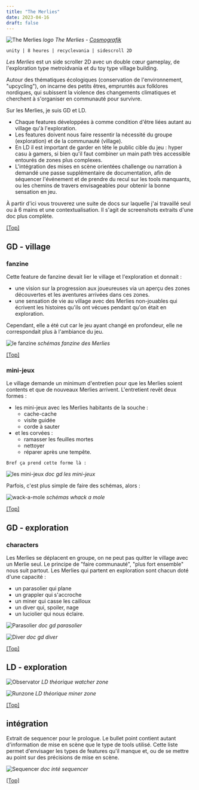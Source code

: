 ```yaml
---
title: "The Merlies"
date: 2023-04-16
draft: false
---
```


![The Merlies](./images/logo.png)
*logo The Merlies - [Cosmografik](https://bsky.app/profile/cosmografik.bsky.social)*

`unity | 8 heures | recyclevania | sidescroll 2D`

*Les Merlies* est un side scroller 2D avec un double cœur gameplay, de l'exploration type metroidvania et du toy type village building.

Autour des thématiques écologiques (conservation de l'environnement, "upcycling"), on incarne des petits êtres, empruntés aux folklores nordiques, qui subissent la violence des changements climatiques et cherchent à s'organiser en communauté pour survivre.

Sur les Merlies, je suis GD et LD. 
- Chaque features développées à comme condition d'être liées autant au village qu'à l'exploration.
- Les features doivent nous faire ressentir la nécessité du groupe (exploration) et de la communauté (village).
- En LD il est important de garder en tête le public cible du jeu : hyper casu à gamers, si bien qu'il faut combiner un main path très accessible entourés de zones plus complexes.
- L'intégration des mises en scène orientées challenge ou narration à demandé une passe supplémentaire de documentation, afin de séquencer l'événement et de prendre du recul sur les tools manquants, ou les chemins de travers envisageables pour obtenir la bonne sensation en jeu.

À partir d'ici vous trouverez une suite de docs sur laquelle j'ai travaillé seul ou à 6 mains et une contextualisation. Il s'agit de screenshots extraits d'une doc plus complète.

[[Top]](#top)

## GD - village

### fanzine
Cette feature de fanzine devait lier le village et l'exploration et donnait :
- une vision sur la progression aux joueureuses via un aperçu des zones découvertes et les aventures arrivées dans ces zones.
- une sensation de vie au village avec des Merlies non-jouables qui écrivent les histoires qu'ils ont vécues pendant qu'on était en exploration.

Cependant, elle a été cut car le jeu ayant changé en profondeur, elle ne correspondait plus à l'ambiance du jeu.

![le fanzine](./images/cartefanzine.png)
*schémas fanzine des Merlies*

[[Top]](#top)

### mini-jeux
Le village demande un minimum d'entretien pour que les Merlies soient contents et que de nouveaux Merlies arrivent. L'entretient revêt deux formes : 
- les mini-jeux avec les Merlies habitants de la souche : 
	- cache-cache
	- visite guidée
	- corde à sauter
- et les corvées : 
	- ramasser les feuilles mortes
	- nettoyer
	- réparer après une tempête.

`Bref ça prend cette forme là :`

![les mini-jeux](./images/minijeux.png)
*doc gd les mini-jeux*

Parfois, c'est plus simple de faire des schémas, alors :

![wack-a-mole](./images/guacamole.png)
*schémas whack a mole*

[[Top]](#top)

## GD - exploration

### characters
Les Merlies se déplacent en groupe, on ne peut pas quitter le village avec un Merlie seul. Le principe de "faire communauté", "plus fort ensemble" nous suit partout. Les Merlies qui partent en exploration sont chacun doté d'une capacité : 
- un parasolier qui plane 
- un grappler qui s'accroche 
- un miner qui casse les cailloux
- un diver qui, spoiler, nage
- un luciolier qui nous éclaire.

![Parasolier](./images/parasolier.png)
*doc gd parasolier*

![Diver](./images/diver.png) 
*doc gd diver*

[[Top]](#top)

## LD - exploration

![Observator](./images/ld_observator.png)
*LD théorique watcher zone*

![Runzone](./images/minerzone.png)
*LD théorique miner zone*

[[Top]](#top)

## intégration

Extrait de sequencer pour le prologue. Le bullet point contient autant d'information de mise en scène que le type de tools utilisé. Cette liste permet d'envisager les types de features qu'il manque et, ou de se mettre au point sur des précisions de mise en scène.

![Sequencer](./images/sequencer.png)
*doc inté sequencer*

[[Top]](#top)